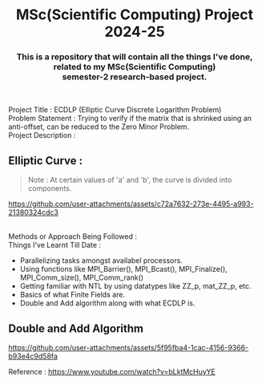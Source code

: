 <h1 align="center">MSc(Scientific Computing) Project 2024-25</h1>
<h3 align="center">This is a repository that will contain all the things I've done, related to my MSc(Scientific Computing)<br/>semester-2 research-based project.</h3>
<br/>

Project Title : ECDLP (Elliptic Curve Discrete Logarithm Problem)
<br/>Problem Statement : Trying to verify if the matrix that is shrinked using an anti-offset, can be reduced to the Zero Minor Problem. 
<br/>Project Description :
<br/>

## Elliptic Curve :

> Note : At certain values of 'a' and 'b', the curve is divided into components.

https://github.com/user-attachments/assets/c72a7632-273e-4495-a993-21380324cdc3

<br/>Methods or Approach Being Followed : 
<br/>Things I've Learnt Till Date : 
- Parallelizing tasks amongst availabel processors.<br/>
- Using functions like MPI_Barrier(), MPI_Bcast(), MPI_Finalize(), MPI_Comm_size(), MPI_Comm_rank()
- Getting familiar with NTL by using datatypes like ZZ_p, mat_ZZ_p, etc.
- Basics of what Finite Fields are.
- Double and Add algorithm along with what ECDLP is.

## Double and Add Algorithm

https://github.com/user-attachments/assets/5f95fba4-1cac-4156-9366-b93e4c9d58fa

Reference : https://www.youtube.com/watch?v=bLktMcHuyYE
